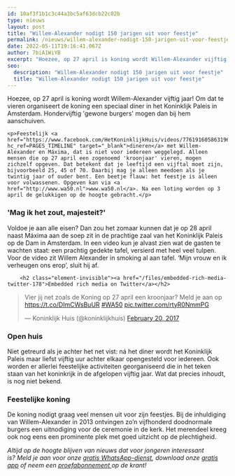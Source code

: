 ```yaml
---
id: 10af3f1b1c3c44a3bc5af63dcb22c02b
type: nieuws
layout: post
title: "Willem-Alexander nodigt 150 jarigen uit voor feestje"
permalink: /nieuws/willem-alexander-nodigt-150-jarigen-uit-voor-feestje/
date: 2022-05-11T19:16:41.067Z
author: 7biA1WiYB
excerpt: "Hoezee, op 27 april is koning wordt Willem-Alexander vijftig jaar! Om dat te vieren organiseert de koning een speciaal diner in het Koninklijk Paleis in Amsterdam. Hondervijftig 'gewone burgers' mogen dan bij hem aanschuiven.  "
seo:
  description: "Willem-Alexander nodigt 150 jarigen uit voor feestje"
  title: "Willem-Alexander nodigt 150 jarigen uit voor feestje"
---
```

Hoezee, op 27 april is koning wordt Willem-Alexander vijftig jaar! Om dat te vieren organiseert de koning een speciaal diner in het Koninklijk Paleis in Amsterdam. Hondervijftig 'gewone burgers' mogen dan bij hem aanschuiven.  

    <p>Feestelijk <a href="https://www.facebook.com/HetKoninklijkHuis/videos/776191605863196/?hc_ref=PAGES_TIMELINE" target="_blank">dineren</a> met Willem-Alexander en Máxima, dat is niet voor iedereen weggelegd. Alleen mensen die op 27 april een zogenoemd 'kroonjaar' vieren, mogen zichzelf opgeven. Dat betekent dat je leeftijd een vijftal moet zijn, bijvoorbeeld 25, 45 of 70. Daarbij mag je alleen meedoen als je twintig jaar of ouder bent. Een beetje flauw: het feestje is alleen voor volwassenen. Opgeven kan via <a href="http://www.wa50.nl">www.wa50.nl</a>. Na een loting worden op 3 april de gelukkigen op de hoogte gebracht.</p>
<h3>'Mag ik het zout, majesteit?'</h3>
<p>Voldoe je aan alle eisen? Dan zou het zomaar kunnen dat je op 28 april naast Máxima aan de soep zit in de prachtige zaal van het Koninklijk Paleis op de Dam in Amsterdam. In een video kun je alvast zien wat de gasten te wachten staat: een prachtig gedekte tafel, versierd met heel veel tulpen. Voor de video zit Willem Alexander in smoking al aan tafel. ‘Mijn vrouw en ik verheugen ons erop’, sluit hij af.</p>
<p><div class="media media-element-container media-default"><div id="file-415895" class="file file-document file-text-oembed">

        <h2 class="element-invisible"><a href="/files/embedded-rich-media-twitter-178">Embedded rich media on Twitter</a></h2>
    
  
  <div class="content">
    
<blockquote class="twitter-tweet" data-width="550"><p lang="nl" dir="ltr">Vier jij net zoals de Koning op 27 april een kroonjaar? Meld je aan op <a href="https://t.co/DImCWsBuUR">https://t.co/DImCWsBuUR</a> <a href="https://twitter.com/hashtag/WA50?src=hash&amp;ref_src=twsrc%5Etfw">#WA50</a> <a href="https://t.co/rtyR0NmmPG">pic.twitter.com/rtyR0NmmPG</a></p>&mdash; Koninklijk Huis (@koninklijkhuis) <a href="https://twitter.com/koninklijkhuis/status/833639133859946496?ref_src=twsrc%5Etfw">February 20, 2017</a></blockquote>
<script async="" src="https://platform.twitter.com/widgets.js" charset="utf-8"></script>
  </div>

  
</div>
</div>
<h3>Open huis</h3>
<p>Niet getreurd als je achter het net vist: ná het diner wordt het Koninklijk Paleis maar liefst vijftig uur achter elkaar opengesteld voor iedereen. Ook worden er allerlei feestelijke activiteiten georganiseerd die in het teken staan van het koninkrijk in de afgelopen vijftig jaar. Wat dat precies inhoudt, is nog niet bekend.</p>
<h3>Feestelijke koning</h3>
<p>De koning nodigt graag veel mensen uit voor zijn feestjes. Bij de inhuldiging van Willem-Alexander in 2013 ontvingen zo’n vijfhonderd doodnormale burgers een uitnodiging voor de ceremonie in de kerk. Het merendeel kreeg ook nog eens een prominente plek met goed uitzicht op de plechtigheid.</p>
<p><em>Altijd op de hoogte blijven van nieuws dat voor jongeren interessant is? Meld je aan voor onze <a href="https://7dagen.netlify.app/whatsapp">gratis WhatsApp-dienst</a>, download onze <a href="https://7dagen.netlify.app/app">gratis app</a> of neem een <a href="https://abonneren.sevendays.nl/abonneren/abonnementen/ae/artikel">proefabonnement </a>op de krant!</em></p>  
